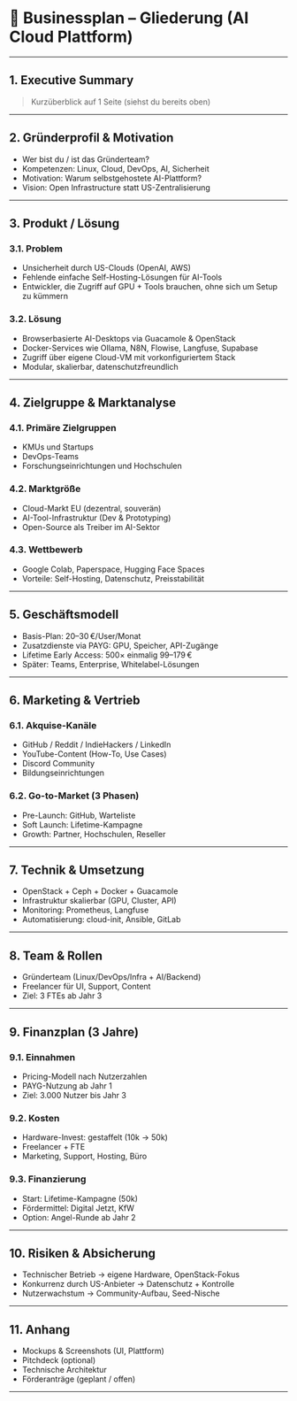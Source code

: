 

# 📘 **Businessplan – Gliederung (AI Cloud Plattform)**

---

## 1. **Executive Summary**

> Kurzüberblick auf 1 Seite (siehst du bereits oben)

---

## 2. **Gründerprofil & Motivation**

* Wer bist du / ist das Gründerteam?
* Kompetenzen: Linux, Cloud, DevOps, AI, Sicherheit
* Motivation: Warum selbstgehostete AI-Plattform?
* Vision: Open Infrastructure statt US-Zentralisierung

---

## 3. **Produkt / Lösung**

### 3.1. Problem

* Unsicherheit durch US-Clouds (OpenAI, AWS)
* Fehlende einfache Self-Hosting-Lösungen für AI-Tools
* Entwickler, die Zugriff auf GPU + Tools brauchen, ohne sich um Setup zu kümmern

### 3.2. Lösung

* Browserbasierte AI-Desktops via Guacamole & OpenStack
* Docker-Services wie Ollama, N8N, Flowise, Langfuse, Supabase
* Zugriff über eigene Cloud-VM mit vorkonfiguriertem Stack
* Modular, skalierbar, datenschutzfreundlich

---

## 4. **Zielgruppe & Marktanalyse**

### 4.1. Primäre Zielgruppen

* KMUs und Startups
* DevOps-Teams
* Forschungseinrichtungen und Hochschulen

### 4.2. Marktgröße

* Cloud-Markt EU (dezentral, souverän)
* AI-Tool-Infrastruktur (Dev & Prototyping)
* Open-Source als Treiber im AI-Sektor

### 4.3. Wettbewerb

* Google Colab, Paperspace, Hugging Face Spaces
* Vorteile: Self-Hosting, Datenschutz, Preisstabilität

---

## 5. **Geschäftsmodell**

* Basis-Plan: 20–30 €/User/Monat
* Zusatzdienste via PAYG: GPU, Speicher, API-Zugänge
* Lifetime Early Access: 500× einmalig 99–179 €
* Später: Teams, Enterprise, Whitelabel-Lösungen

---

## 6. **Marketing & Vertrieb**

### 6.1. Akquise-Kanäle

* GitHub / Reddit / IndieHackers / LinkedIn
* YouTube-Content (How-To, Use Cases)
* Discord Community
* Bildungseinrichtungen

### 6.2. Go-to-Market (3 Phasen)

* Pre-Launch: GitHub, Warteliste
* Soft Launch: Lifetime-Kampagne
* Growth: Partner, Hochschulen, Reseller

---

## 7. **Technik & Umsetzung**

* OpenStack + Ceph + Docker + Guacamole
* Infrastruktur skalierbar (GPU, Cluster, API)
* Monitoring: Prometheus, Langfuse
* Automatisierung: cloud-init, Ansible, GitLab

---

## 8. **Team & Rollen**

* Gründerteam (Linux/DevOps/Infra + AI/Backend)
* Freelancer für UI, Support, Content
* Ziel: 3 FTEs ab Jahr 3

---

## 9. **Finanzplan (3 Jahre)**

### 9.1. Einnahmen

* Pricing-Modell nach Nutzerzahlen
* PAYG-Nutzung ab Jahr 1
* Ziel: 3.000 Nutzer bis Jahr 3

### 9.2. Kosten

* Hardware-Invest: gestaffelt (10k → 50k)
* Freelancer + FTE
* Marketing, Support, Hosting, Büro

### 9.3. Finanzierung

* Start: Lifetime-Kampagne (50k)
* Fördermittel: Digital Jetzt, KfW
* Option: Angel-Runde ab Jahr 2

---

## 10. **Risiken & Absicherung**

* Technischer Betrieb → eigene Hardware, OpenStack-Fokus
* Konkurrenz durch US-Anbieter → Datenschutz + Kontrolle
* Nutzerwachstum → Community-Aufbau, Seed-Nische

---

## 11. **Anhang**

* Mockups & Screenshots (UI, Plattform)
* Pitchdeck (optional)
* Technische Architektur
* Förderanträge (geplant / offen)

---

